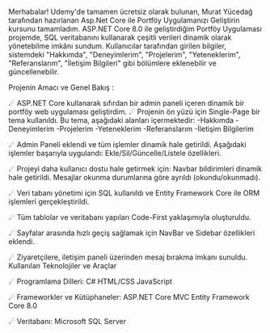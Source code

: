 Merhabalar!
Udemy'de tamamen ücretsiz olarak bulunan, Murat Yücedağ tarafından hazırlanan Asp.Net Core ile Portföy Uygulamanızı Geliştirin kursunu tamamladım. 
ASP.NET Core 8.0 ile geliştirdiğim Portföy Uygulaması projemde, SQL veritabanını kullanarak çeşitli verileri dinamik olarak yönetebilme imkânı sundum. 
Kullanıcılar tarafından girilen bilgiler, sistemdeki "Hakkımda", "Deneyimlerim", "Projelerim", "Yeteneklerim", "Referanslarım", "İletişim Bilgileri" gibi bölümlere eklenebilir ve güncellenebilir. 

Projenin Amacı ve Genel Bakış :

☄ ASP.NET Core kullanarak sıfırdan bir admin paneli içeren dinamik bir portföy web uygulaması geliştirdim.
☄ Projenin ön yüzü için Single-Page bir tema kullanıldı. Bu tema, aşağıdaki alanları içermektedir:
-Hakkımda
-Deneyimlerim
-Projelerim
-Yeteneklerim
-Referanslarım
-İletişim Bilgilerim

☄ Admin Paneli eklendi ve tüm işlemler dinamik hale getirildi. Aşağıdaki işlemler başarıyla uygulandı:
Ekle/Sil/Güncelle/Listele özellikleri.

☄ Projeyi daha kullanıcı dostu hale getirmek için:
Navbar bildirimleri dinamik hale getirildi. Mesajlar okunma durumlarına göre ayrıldı (okundu/okunmadı).

☄ Veri tabanı yönetimi için SQL kullanıldı ve Entity Framework Core ile ORM işlemleri gerçekleştirildi.

☄ Tüm tablolar ve veritabanı yapıları Code-First yaklaşımıyla oluşturuldu.

☄ Sayfalar arasında hızlı geçiş sağlamak için NavBar ve Sidebar özellikleri eklendi.

☄ Ziyaretçilere, iletişim paneli üzerinden mesaj bırakma imkanı sunuldu.
Kullanılan Teknolojiler ve Araçlar

☄ Programlama Dilleri:
C#
HTML/CSS
JavaScript

☄ Frameworkler ve Kütüphaneler:
ASP.NET Core MVC
Entity Framework Core 8.0

☄ Veritabanı:
Microsoft SQL Server
